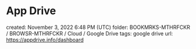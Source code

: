 # App Drive

created: November 3, 2022 6:48 PM (UTC)
folder: BOOKMRKS-MTHRFCKR / BROWSR-MTHRFCKR / Cloud / Google Drive
tags: google drive
url: https://appdrive.info/dashboard